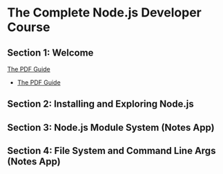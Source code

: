 # The Complete Node.js Developer Course

## Section 1: Welcome
<a href="[http://example.com/](https://drive.google.com/file/d/1NNPIaoSLWxlNhIVdrkXwtqZnASra7hBd/view?usp=sharing)" target="_blank"> The PDF Guide</a>
- [The PDF Guide](https://drive.google.com/file/d/1NNPIaoSLWxlNhIVdrkXwtqZnASra7hBd/view?usp=sharing)
## Section 2: Installing and Exploring Node.js

## Section 3: Node.js Module System (Notes App)

## Section 4: File System and Command Line Args (Notes App)
